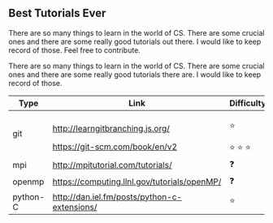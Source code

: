 ## Best Tutorials Ever

There are so many things to learn in the world of CS. There are some crucial ones and there are some really good tutorials out there. I would like to keep record of those. Feel free to contribute.

There are so many things to learn in the world of CS. There are some crucial ones and there are some really good tutorials there are. I would like to keep record of those. 

| Type | Link | Difficulty |
| --- | --- | --- |
| git | <p>http://learngitbranching.js.org/ </p> https://git-scm.com/book/en/v2| <p>:star: </p> :star: :star: :star: |
| mpi | http://mpitutorial.com/tutorials/ | :question: |
| openmp | https://computing.llnl.gov/tutorials/openMP/ | :question: |
| python-C | http://dan.iel.fm/posts/python-c-extensions/ | :star:| 

